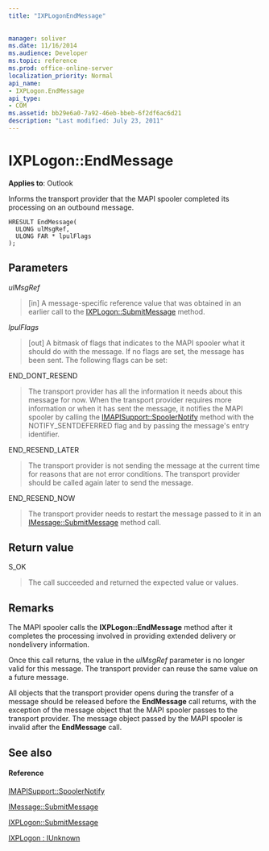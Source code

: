 ```yaml
---
title: "IXPLogonEndMessage"
 
 
manager: soliver
ms.date: 11/16/2014
ms.audience: Developer
ms.topic: reference
ms.prod: office-online-server
localization_priority: Normal
api_name:
- IXPLogon.EndMessage
api_type:
- COM
ms.assetid: bb29e6a0-7a92-46eb-bbeb-6f2df6ac6d21
description: "Last modified: July 23, 2011"
---
```


# IXPLogon::EndMessage

  
  
**Applies to**: Outlook 
  
Informs the transport provider that the MAPI spooler completed its processing on an outbound message.
  
```
HRESULT EndMessage(
  ULONG ulMsgRef,
  ULONG FAR * lpulFlags
);
```

## Parameters

 _ulMsgRef_
  
> [in] A message-specific reference value that was obtained in an earlier call to the [IXPLogon::SubmitMessage](ixplogon-submitmessage.md) method. 
    
 _lpulFlags_
  
> [out] A bitmask of flags that indicates to the MAPI spooler what it should do with the message. If no flags are set, the message has been sent. The following flags can be set:
    
END_DONT_RESEND 
  
> The transport provider has all the information it needs about this message for now. When the transport provider requires more information or when it has sent the message, it notifies the MAPI spooler by calling the [IMAPISupport::SpoolerNotify](imapisupport-spoolernotify.md) method with the NOTIFY_SENTDEFERRED flag and by passing the message's entry identifier. 
    
END_RESEND_LATER 
  
> The transport provider is not sending the message at the current time for reasons that are not error conditions. The transport provider should be called again later to send the message.
    
END_RESEND_NOW 
  
> The transport provider needs to restart the message passed to it in an [IMessage::SubmitMessage](imessage-submitmessage.md) method call. 
    
## Return value

S_OK 
  
> The call succeeded and returned the expected value or values.
    
## Remarks

The MAPI spooler calls the **IXPLogon::EndMessage** method after it completes the processing involved in providing extended delivery or nondelivery information. 
  
Once this call returns, the value in the  _ulMsgRef_ parameter is no longer valid for this message. The transport provider can reuse the same value on a future message. 
  
All objects that the transport provider opens during the transfer of a message should be released before the **EndMessage** call returns, with the exception of the message object that the MAPI spooler passes to the transport provider. The message object passed by the MAPI spooler is invalid after the **EndMessage** call. 
  
## See also

#### Reference

[IMAPISupport::SpoolerNotify](imapisupport-spoolernotify.md)
  
[IMessage::SubmitMessage](imessage-submitmessage.md)
  
[IXPLogon::SubmitMessage](ixplogon-submitmessage.md)
  
[IXPLogon : IUnknown](ixplogoniunknown.md)

